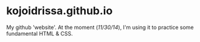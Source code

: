 kojoidrissa.github.io
=====================
My github 'website'. At the moment (*11/30/14*), I'm using it to practice some fundamental HTML & CSS.


